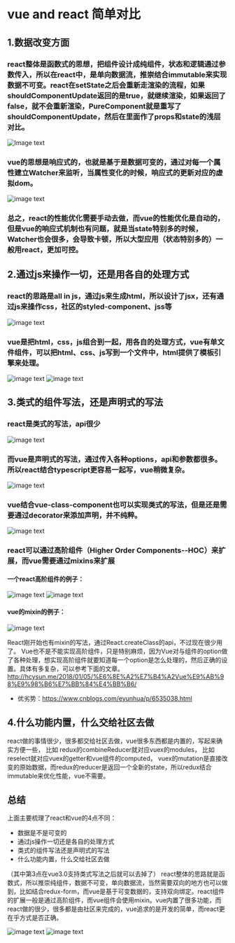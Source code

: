 # vue and react 简单对比
## 1.数据改变方面

### react整体是函数式的思想，把组件设计成纯组件，状态和逻辑通过参数传入，所以在react中，是单向数据流，推崇结合immutable来实现数据不可变。react在setState之后会重新走渲染的流程，如果shouldComponentUpdate返回的是true，就继续渲染，如果返回了false，就不会重新渲染，PureComponent就是重写了shouldComponentUpdate，然后在里面作了props和state的浅层对比。
![Image text](./reactlifecycle.jpg)

### vue的思想是响应式的，也就是基于是数据可变的，通过对每一个属性建立Watcher来监听，当属性变化的时候，响应式的更新对应的虚拟dom。
![image text](./vue.png)
### 总之，react的性能优化需要手动去做，而vue的性能优化是自动的，但是vue的响应式机制也有问题，就是当state特别多的时候，Watcher也会很多，会导致卡顿，所以大型应用（状态特别多的）一般用react，更加可控。
## 2.通过js来操作一切，还是用各自的处理方式

### react的思路是all in js，通过js来生成html，所以设计了jsx，还有通过js来操作css，社区的styled-component、jss等
![image text](./react1.png)

### vue是把html，css，js组合到一起，用各自的处理方式，vue有单文件组件，可以把html、css、js写到一个文件中，html提供了模板引擎来处理。
![image text](./vuelifecycle.png)
![image text](./vue3.png)

## 3.类式的组件写法，还是声明式的写法
### react是类式的写法，api很少
![image text](./react2.png)

### 而vue是声明式的写法，通过传入各种options，api和参数都很多。所以react结合typescript更容易一起写，vue稍微复杂。
![image text](./vue2.png)

### vue结合vue-class-component也可以实现类式的写法，但是还是需要通过decorator来添加声明，并不纯粹。
![image text](./vue30.png)

### react可以通过高阶组件（Higher Order Components--HOC）来扩展，而vue需要通过mixins来扩展
#### 一个react高阶组件的例子：
![image text](./react4.png)
![image text](./react41.png)

#### vue的mixin的例子：
![image text](./vue5.png)

React刚开始也有mixin的写法，通过React.createClass的api，不过现在很少用了。
Vue也不是不能实现高阶组件，只是特别麻烦，因为Vue对与组件的option做了各种处理，想实现高阶组件就要知道每一个option是怎么处理的，然后正确的设置。具体有多复杂，可以参考下面的文章。
http://hcysun.me/2018/01/05/%E6%8E%A2%E7%B4%A2Vue%E9%AB%98%E9%98%B6%E7%BB%84%E4%BB%B6/
- 优劣势：https://www.cnblogs.com/eyunhua/p/6535038.html

## 4.什么功能内置，什么交给社区去做

react做的事情很少，很多都交给社区去做，vue很多东西都是内置的，写起来确实方便一些，
比如 redux的combineReducer就对应vuex的modules，
比如reselect就对应vuex的getter和vue组件的computed，
vuex的mutation是直接改变的原始数据，而redux的reducer是返回一个全新的state，所以redux结合immutable来优化性能，vue不需要。

## 总结

上面主要梳理了react和vue的4点不同：

- 数据是不是可变的
- 通过js操作一切还是各自的处理方式
- 类式的组件写法还是声明式的写法
- 什么功能内置，什么交给社区去做

（其中第3点在vue3.0支持类式写法之后就可以去掉了）
react整体的思路就是函数式，所以推崇纯组件，数据不可变，单向数据流，当然需要双向的地方也可以做到，比如结合redux-form，而vue是基于可变数据的，支持双向绑定。react组件的扩展一般是通过高阶组件，而vue组件会使用mixin。vue内置了很多功能，而react做的很少，很多都是由社区来完成的，vue追求的是开发的简单，而react更在乎方式是否正确。

![image text](./total1.png)
![image text](./total2.png)

